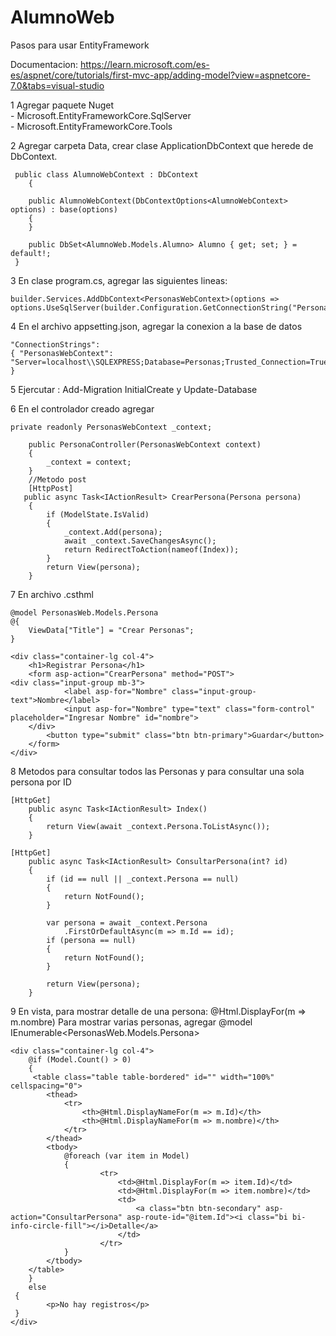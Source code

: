 # AlumnoWeb
Pasos para usar EntityFramework

Documentacion: https://learn.microsoft.com/es-es/aspnet/core/tutorials/first-mvc-app/adding-model?view=aspnetcore-7.0&tabs=visual-studio

1 Agregar paquete Nuget  
	- Microsoft.EntityFrameworkCore.SqlServer  
	- Microsoft.EntityFrameworkCore.Tools  
	
2 Agregar carpeta Data, crear clase ApplicationDbContext que herede de DbContext.

	 public class AlumnoWebContext : DbContext
    	{

        public AlumnoWebContext(DbContextOptions<AlumnoWebContext> options) : base(options)
        {
        }

        public DbSet<AlumnoWeb.Models.Alumno> Alumno { get; set; } = default!;
   	 }
    
3 En clase program.cs, agregar las siguientes lineas:

	builder.Services.AddDbContext<PersonasWebContext>(options =>
	options.UseSqlServer(builder.Configuration.GetConnectionString("PersonasWebContext")));
      
4 En el archivo appsetting.json, agregar la conexion a la base de datos

	"ConnectionStrings": 
	{ "PersonasWebContext": "Server=localhost\\SQLEXPRESS;Database=Personas;Trusted_Connection=True;MultipleActiveResultSets=true;TrustServerCertificate=True;" }
  
5 Ejercutar : Add-Migration InitialCreate y Update-Database  

6 En el controlador creado agregar

	private readonly PersonasWebContext _context;

        public PersonaController(PersonasWebContext context)
        {
            _context = context;
        }
        //Metodo post
        [HttpPost]
       public async Task<IActionResult> CrearPersona(Persona persona)
        {
            if (ModelState.IsValid)
            {
                _context.Add(persona);
                await _context.SaveChangesAsync();
                return RedirectToAction(nameof(Index));
            }
            return View(persona);
        }
7 En archivo .csthml

	@model PersonasWeb.Models.Persona
	@{
    	ViewData["Title"] = "Crear Personas";
	}
	
	<div class="container-lg col-4">
    	<h1>Registrar Persona</h1>
    	<form asp-action="CrearPersona" method="POST">
	<div class="input-group mb-3">
            	<label asp-for="Nombre" class="input-group-text">Nombre</label>
            	<input asp-for="Nombre" type="text" class="form-control" placeholder="Ingresar Nombre" id="nombre">
        </div>
        	<button type="submit" class="btn btn-primary">Guardar</button>
    	</form>
	</div>

8 Metodos para consultar todos las Personas y para consultar una sola persona por ID
        
	[HttpGet]
        public async Task<IActionResult> Index()
        {
            return View(await _context.Persona.ToListAsync());
        }
	
	[HttpGet]
        public async Task<IActionResult> ConsultarPersona(int? id)
        {
            if (id == null || _context.Persona == null)
            {
                return NotFound();
            }

            var persona = await _context.Persona
                .FirstOrDefaultAsync(m => m.Id == id);
            if (persona == null)
            {
                return NotFound();
            }

            return View(persona);
        }

9 En vista, para mostrar detalle de una persona:
		@Html.DisplayFor(m => m.nombre)
Para mostrar varias personas, agregar @model IEnumerable<PersonasWeb.Models.Persona>

	<div class="container-lg col-4">
    	@if (Model.Count() > 0)
    	{
       	 <table class="table table-bordered" id="" width="100%" cellspacing="0">
            <thead>
                <tr>
                    <th>@Html.DisplayNameFor(m => m.Id)</th>
                    <th>@Html.DisplayNameFor(m => m.nombre)</th>
                </tr>
            </thead>
            <tbody>
                @foreach (var item in Model)
                {
                    	<tr>
                        	<td>@Html.DisplayFor(m => item.Id)</td>
                        	<td>@Html.DisplayFor(m => item.nombre)</td>
                        	<td>
                            	<a class="btn btn-secondary" asp-action="ConsultarPersona" asp-route-id="@item.Id"><i class="bi bi-info-circle-fill"></i>Detalle</a>
                        	</td>
                    	</tr>
                }
            </tbody>
        </table>
    	}
    	else
   	 {
        	<p>No hay registros</p>
   	 }
	</div>
